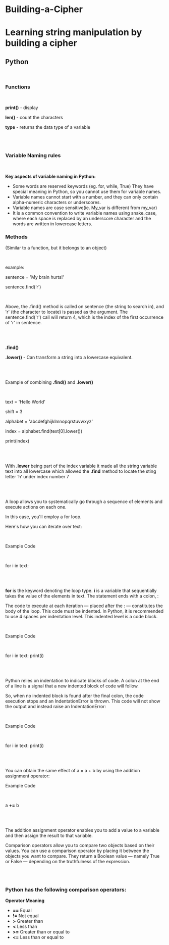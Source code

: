 # Building-a-Cipher
# **Learning string manipulation by building a cipher**
## **Python**

<br>

### **Functions**

<br>

**print()** - display

**len()** - count the characters

**type** - returns the data type of a variable 

<br>
<br>

### **Variable Naming rules**

<br>

**Key aspects of variable naming in Python:**

- Some words are reserved keywords (eg. for, while, True) They have special meaning in Python, so you cannot use them for variable names.
- Variable names cannot start with a number, and they can only contain alpha-numeric characters or underscores.
- Variable names are case sensitive(ie. My_var is different from my_var)
- It is a common convention to write variable names using snake_case, where each space is replaced by an underscore character and the words are written in lowercase letters.
  

### **Methods**
(Similar to a function, but it belongs to an object)

<br>

example:

sentence = 'My brain hurts!'

sentence.find(‘r’)

<br>

Above, the .find() method is called on sentence (the string to search in), and 'r' (the character to locate) is passed as the argument. The sentence.find('r') call will return 4, which is the index of the first occurrence of 'r' in sentence.

<br>
<br>

**.find()**

**.lower()** - Can transform a string into a lowercase equivalent.

<br>
<br>

Example of combining **.find()** and **.lower()**

<br>

text = 'Hello World'

shift = 3

alphabet = 'abcdefghijklmnopqrstuvwxyz'

index = alphabet.find(text[0].lower())

print(index)

<br>
<br>

With **.lower** being part of the index variable it made all the string variable text into all lowercase which allowed the **.find** method to locate the sting letter ‘h’ under index number 7

<br>
<br>

A loop allows you to systematically go through a sequence of elements and execute actions on each one.

In this case, you'll employ a for loop. 

Here's how you can iterate over text:

<br>

Example Code

<br>

for i in text:

<br>
<br>

**for** is the keyword denoting the loop type. **i** is a variable that sequentially takes the value of the elements in text. The statement ends with a colon, :



The code to execute at each iteration — placed after the : — constitutes the body of the loop. This code must be indented. In Python, it is recommended to use 4 spaces per indentation level. This indented level is a code block.

<br>

Example Code

<br>

for i in text:
    print(i)

<br>
<br>

Python relies on indentation to indicate blocks of code. A colon at the end of a line is a signal that a new indented block of code will follow.

So, when no indented block is found after the final colon, the code execution stops and an IndentationError is thrown. This code will not show the output and instead raise an IndentationError:

<br>

Example Code

<br>

for i in text:
print(i)

<br>
<br>

You can obtain the same effect of a = a + b by using the addition assignment operator:

Example Code

<br>

a **+=** b

<br>
<br>

The addition assignment operator enables you to add a value to a variable and then assign the result to that variable.

Comparison operators allow you to compare two objects based on their values. You can use a comparison operator by placing it between the objects you want to compare. They return a Boolean value — namely True or False — depending on the truthfulness of the expression.

<br>
<br>

### **Python has the following comparison operators:**
**Operator	Meaning**
<br>
* **==**	Equal
* **!=**	Not equal
* **>**	Greater than
* **<**	Less than
* **>=**	Greater than or equal to
* **<=**	Less than or equal to
